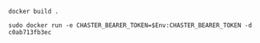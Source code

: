 `docker build .`

`sudo docker run -e CHASTER_BEARER_TOKEN=$Env:CHASTER_BEARER_TOKEN -d c0ab713fb3ec `